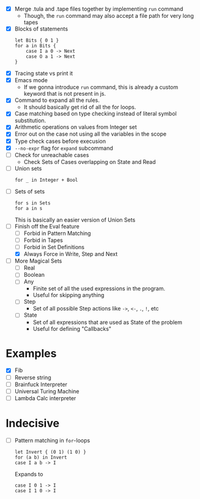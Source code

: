 - [x] Merge .tula and .tape files together by implementing `run` command
  - Though, the `run` command may also accept a file path for very
    long tapes
- [x] Blocks of statements
  ```tula
  let Bits { 0 1 }
  for a in Bits {
      case I a 0 -> Next
      case O a 1 -> Next
  }
  ```
- [x] Tracing state vs print it
- [x] Emacs mode
  - If we gonna introduce `run` command, this is already a custom
    keyword that is not present in js.
- [x] Command to expand all the rules.
  - It should basically get rid of all the for loops.
- [x] Case matching based on type checking instead of literal symbol
      substitution.
- [x] Arithmetic operations on values from Integer set
- [x] Error out on the case not using all the variables in the scope
- [x] Type check cases before execusion
- [x] `--no-expr` flag for `expand` subcommand
- [ ] Check for unreachable cases
  - Check Sets of Cases overlapping on State and Read
- [ ] Union sets
  ```tula
  for _ in Integer + Bool
  ```
- [ ] Sets of sets
  ```tula
  for s in Sets
  for a in s
  ```
  This is basically an easier version of Union Sets
- [ ] Finish off the Eval feature
  - [ ] Forbid in Pattern Matching
  - [ ] Forbid in Tapes
  - [ ] Forbid in Set Definitions
  - [x] Always Force in Write, Step and Next
- [ ] More Magical Sets
  - [ ] Real
  - [ ] Boolean
  - [ ] Any
      - Finite set of all the used expressions in the program.
      - Useful for skipping anything
  - [ ] Step
      - Set of all possible Step actions like `->`, `<-`, `.`, `!`, etc
  - [ ] State
      - Set of all expressions that are used as State of the problem
      - Useful for defining "Callbacks"

# Examples

- [x] Fib
- [ ] Reverse string
- [ ] Brainfuck Interpreter
- [ ] Universal Turing Machine
- [ ] Lambda Calc interpreter

# Indecisive

- [ ] Pattern matching in `for`-loops
  ```tula
  let Invert { (0 1) (1 0) }
  for (a b) in Invert
  case I a b -> I
  ```
  Expands to
  ```tula
  case I 0 1 -> I
  case I 1 0 -> I
  ```
